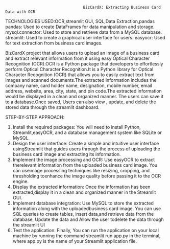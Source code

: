                                       BizCardX: Extracting Business Card Data with OCR



TECHNOLOGIES USED:OCR,streamlit GUI, SQL,Data Extraction,pandas
                  pandas: Used to create DataFrames for data manipulation and storage.
                  mysql.connector: Used to store and retrieve data from a MySQL database.
                  streamlit: Used to create a graphical user interface for users.
                  easyocr: Used for text extraction from business card images.


BizCardX project that allows users to upload an image of a business card and extract relevant information from it using easy Optical Character Recognition (OCR).OCR is a Python package that developers to effortlessly perform Optical Character Recognition.It is a Python library for Optical Character Recognition (OCR) that allows you to easily extract text from images and scanned documents.The extracted information includes the company name, card holder name, designation, mobile number, email address, website, area, city, state, and pin code.The extracted information would be displayed in a clean and organized manner.
The users can save it to a database.Once saved, Users can also view , update, and delete the stored data through the streamlit dashboard.

STEP-BY-STEP APPROACH:
1. Install the required packages: You will need to install Python, Streamlit,easyOCR, and a database management system like SQLite or MySQL.
2. Design the user interface: Create a simple and intuitive user interface usingStreamlit that guides users through the process of uploading the business
card image and extracting its information. 
3. Implement the image processing and OCR: Use easyOCR to extract therelevant information from the uploaded business card image. You can useimage processing techniques like resizing, cropping, and thresholding toenhance the image quality before passing it to the OCR engine.
4. Display the extracted information: Once the information has been extracted,display it in a clean and organized manner in the Streamlit GUI. 
5. Implement database integration: Use MySQL to store the extracted information along with the uploadedbusiness card image. You can use SQL queries to create tables, insert data,and retrieve data from the database, Update the data and Allow the user todelete the data through the streamlit UI
6. Test the application: Finally, You can run the application on your local machine by running the command streamlit run app.py in the terminal, where app.py is the name of
your Streamlit application file.

